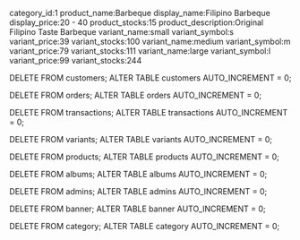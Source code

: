 category_id:1
product_name:Barbeque
display_name:Filipino Barbeque
display_price:20 - 40
product_stocks:15
product_description:Original Filipino Taste Barbeque
variant_name:small
variant_symbol:s
variant_price:39
variant_stocks:100
variant_name:medium
variant_symbol:m
variant_price:79
variant_stocks:111
variant_name:large
variant_symbol:l
variant_price:99
variant_stocks:244


DELETE FROM customers;
ALTER TABLE customers AUTO_INCREMENT = 0;

DELETE FROM orders;
ALTER TABLE orders AUTO_INCREMENT = 0;

DELETE FROM transactions;
ALTER TABLE transactions AUTO_INCREMENT = 0;

DELETE FROM variants;
ALTER TABLE variants AUTO_INCREMENT = 0;

DELETE FROM products;
ALTER TABLE products AUTO_INCREMENT = 0;

DELETE FROM albums;
ALTER TABLE albums AUTO_INCREMENT = 0;

DELETE FROM admins;
ALTER TABLE admins AUTO_INCREMENT = 0;

DELETE FROM banner;
ALTER TABLE banner AUTO_INCREMENT = 0;

DELETE FROM category;
ALTER TABLE category AUTO_INCREMENT = 0;




